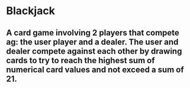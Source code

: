 # Blackjack
## A card game involving 2 players that compete ag: the user player and a dealer. The user and dealer compete against each other by drawing cards to try to reach the highest sum of numerical card values and not exceed a sum of 21.

